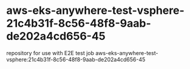# aws-eks-anywhere-test-vsphere-21c4b31f-8c56-48f8-9aab-de202a4cd656-45
repository for use with E2E test job aws-eks-anywhere-test-vsphere:21c4b31f-8c56-48f8-9aab-de202a4cd656-45
